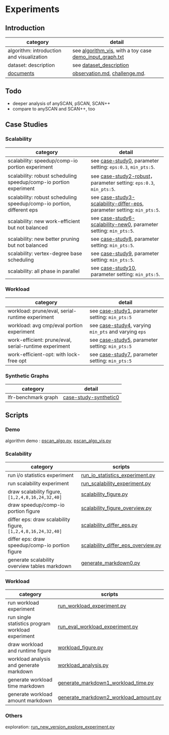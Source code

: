 # Experiments

## Introduction 

category | detail
--- | ---
algorithm: introduction and visualization | see [algorithm_vis](algorithm_vis), with a toy case [demo_input_graph.txt](algorithm_vis/demo_input_graph.txt)
dataset: description | see [dataset_description](dataset_description/ReadMe.md)
[documents](documents) | [observation.md](documents/observation.md), [challenge.md](documents/challenge.md).

## Todo

* deeper analysis of anySCAN, pSCAN, SCAN++ 
* compare to anySCAN and SCAN++, too 

## Case Studies

### Scalability

category | detail
--- | ---
scalability: speedup/comp-io portion experiment | see [case-study0](case_studies/figures-case-study0), parameter setting: `eps:0.3`, `min_pts:5`.
scalability: robust scheduling speedup/comp-io portion experiment | see [case-study2-robust](case_studies/figures-case-study2-robust)， parameter setting: `eps:0.3`, `min_pts:5`.
scalability: robust scheduling speedup/comp-io portion, different eps | see [case-study3-scalability-differ-eps](case_studies/figures-case-study3-scalability-differ-eps), parameter setting: `min_pts:5`.
scalability: new work-efficient but not balanced | see [case-study6-scalability-new0](case_studies/figures-case-study6-scalability-new0), parameter setting: `min_pts:5`.
scalability: new better pruning but not balanced | see [case-study8](case_studies/figures-case-study8-scalability-differ-eps-improved-prune), parameter setting: `min_pts:5`.
scalability: vertex-degree base scheduling | see [case-study9](case_studies/figures-case-study9-scalability-differ-eps), parameter setting: `min_pts:5`.
scalability: all phase in parallel | see [case-study10](case_studies/figures-case-study10-scalability-differ-eps), parameter setting: `min_pts:5`.

### Workload

category | detail
--- | ---
workload: prune/eval, serial-runtime experiment | see [case-study1](case_studies/figures-case-study1), parameter setting: `min_pts:5`
workload: avg cmp/eval portion experiment | see [case-study4](case_studies/case-study4-workload), varying `min_pts` and varying `eps`
work-efficient: prune/eval, serial-runtime experiment | see [case-study5](case_studies/figures-case-study5-workload-efficient), parameter setting: `min_pts:5`
work-efficient-opt: with lock-free opt | see [case-study7](case_studies/figures-case-study7-workload-efficient-1), parameter setting: `min_pts:5`

### Synthetic Graphs

category | detail
--- | ---
lfr-benchmark graph | [case-study-synthetic0](case_studies/case-study-synthetic0)

## Scripts

### Demo

algorithm demo : [pscan_algo.py](algorithm_vis/pscan_algo.py), [pscan_algo_vis.py](algorithm_vis/pscan_algo_vis.py)

### Scalability 

category | scripts
--- | ---
run i/o statistics experiment | [run_io_statistics_experiment.py](run_io_statistics_experiment.py)
run scalability experiment | [run_scalability_experiment.py](run_scalability_experiment.py)
draw scalability figure, `[1,2,4,8,16,24,32,40]`| [scalability_figure.py](scalability_figure.py)
draw speedup/comp-io portion figure | [scalability_figure_overview.py](scalability_figure_overview.py)
differ eps: draw scalability figure, `[1,2,4,8,16,24,32,40]` | [scalability_differ_eps.py](scalability_differ_eps.py)
differ eps: draw speedup/comp-io portion figure | [scalability_differ_eps_overview.py](scalability_differ_eps_overview.py)
generate scalability overview tables markdown |  [generate_markdown0.py](playground/generate_markdown0.py)

### Workload

category | scripts
--- | ---
run workload experiment | [run_workload_experiment.py](run_workload_experiment.py)
run single statistics program workload experiment | [run_eval_workload_experiment.py](run_eval_workload_experiment.py)
draw workload and runtime figure | [workload_figure.py](workload_figure.py)
workload analysis and generate markdown | [workload_analysis.py](workload_analysis.py)
generate workload time markdown | [generate_markdown1_workload_time.py](playground/generate_markdown1_workload_time.py)
generate workload amount markdown | [generate_markdown2_workload_amount.py](playground/generate_markdown2_workload_amount.py)

### Others

exploration: [run_new_version_explore_experiment.py](run_new_version_explore_experiment.py)